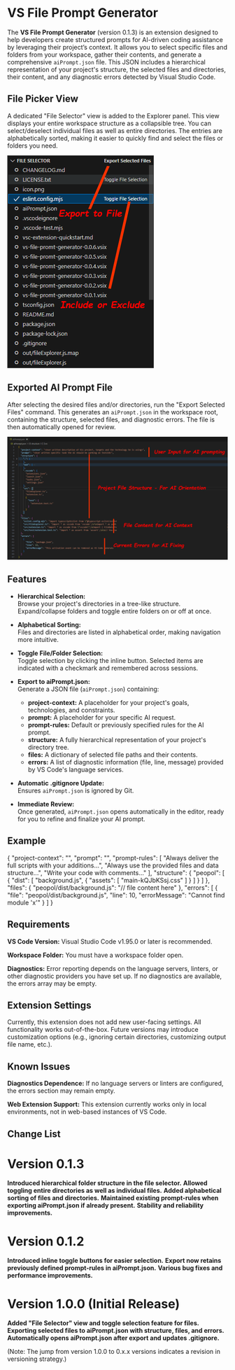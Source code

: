 # VS File Prompt Generator

The **VS File Prompt Generator** (version 0.1.3) is an extension designed to help developers create structured prompts for AI-driven coding assistance by leveraging their project’s context. It allows you to select specific files and folders from your workspace, gather their contents, and generate a comprehensive `aiPrompt.json` file. This JSON includes a hierarchical representation of your project's structure, the selected files and directories, their content, and any diagnostic errors detected by Visual Studio Code.

## File Picker View
A dedicated "File Selector" view is added to the Explorer panel. This view displays your entire workspace structure as a collapsible tree. You can select/deselect individual files as well as entire directories. The entries are alphabetically sorted, making it easier to quickly find and select the files or folders you need.

![Screenshot of the file picker](https://raw.githubusercontent.com/Meeshaill/vs-code-file-prompt-generator/main/File%20Selector.png)

## Exported AI Prompt File
After selecting the desired files and/or directories, run the "Export Selected Files" command. This generates an `aiPrompt.json` in the workspace root, containing the structure, selected files, and diagnostic errors. The file is then automatically opened for review.

![Screenshot of the generated Prompt File](https://raw.githubusercontent.com/Meeshaill/vs-code-file-prompt-generator/main/AIPromptFile.png)

## Features

- **Hierarchical Selection:**  
  Browse your project's directories in a tree-like structure. Expand/collapse folders and toggle entire folders on or off at once.

- **Alphabetical Sorting:**  
  Files and directories are listed in alphabetical order, making navigation more intuitive.

- **Toggle File/Folder Selection:**  
  Toggle selection by clicking the inline button. Selected items are indicated with a checkmark and remembered across sessions.

- **Export to aiPrompt.json:**  
  Generate a JSON file (`aiPrompt.json`) containing:
  - **project-context:** A placeholder for your project's goals, technologies, and constraints.
  - **prompt:** A placeholder for your specific AI request.
  - **prompt-rules:** Default or previously specified rules for the AI prompt.
  - **structure:** A fully hierarchical representation of your project's directory tree.
  - **files:** A dictionary of selected file paths and their contents.
  - **errors:** A list of diagnostic information (file, line, message) provided by VS Code's language services.

- **Automatic .gitignore Update:**  
  Ensures `aiPrompt.json` is ignored by Git.

- **Immediate Review:**  
  Once generated, `aiPrompt.json` opens automatically in the editor, ready for you to refine and finalize your AI prompt.

## Example
{
  "project-context": "<User fills in>",
  "prompt": "<User fills in>",
  "prompt-rules": [
    "Always deliver the full scripts with your additions...",
    "Always use the provided files and data structure...",
    "Write your code with comments..."
  ],
  "structure": {
    "peopol": [
      {
        "dist": [
          "background.js",
          {
            "assets": [
              "main-kQJbKSsj.css"
            ]
          }
        ]
      }
    ]
  },
  "files": {
    "peopol/dist/background.js": "// file content here"
  },
  "errors": [
    {
      "file": "peopol/dist/background.js",
      "line": 10,
      "errorMessage": "Cannot find module 'x'"
    }
  ]
}

## Requirements
**VS Code Version:**
Visual Studio Code v1.95.0 or later is recommended.

**Workspace Folder:**
You must have a workspace folder open.

**Diagnostics:**
Error reporting depends on the language servers, linters, or other diagnostic providers you have set up. If no diagnostics are available, the errors array may be empty.

## Extension Settings
Currently, this extension does not add new user-facing settings. All functionality works out-of-the-box. Future versions may introduce customization options (e.g., ignoring certain directories, customizing output file name, etc.).

## Known Issues
**Diagnostics Dependence:**
If no language servers or linters are configured, the errors section may remain empty.

**Web Extension Support:**
This extension currently works only in local environments, not in web-based instances of VS Code.

## Change List
# Version 0.1.3

**Introduced hierarchical folder structure in the file selector.**
**Allowed toggling entire directories as well as individual files.**
**Added alphabetical sorting of files and directories.**
**Maintained existing prompt-rules when exporting aiPrompt.json if already present.**
**Stability and reliability improvements.**

# Version 0.1.2

**Introduced inline toggle buttons for easier selection.**
**Export now retains previously defined prompt-rules in aiPrompt.json.**
**Various bug fixes and performance improvements.**

# Version 1.0.0 (Initial Release)

**Added "File Selector" view and toggle selection feature for files.**
**Exporting selected files to aiPrompt.json with structure, files, and errors.**
**Automatically opens aiPrompt.json after export and updates .gitignore.**

(Note: The jump from version 1.0.0 to 0.x.x versions indicates a revision in versioning strategy.)